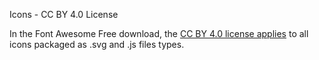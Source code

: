 Icons - CC BY 4.0 License

In the Font Awesome Free download, the [CC BY 4.0 license applies](https://creativecommons.org/licenses/by/4.0/) to all icons packaged as .svg and .js files types.


